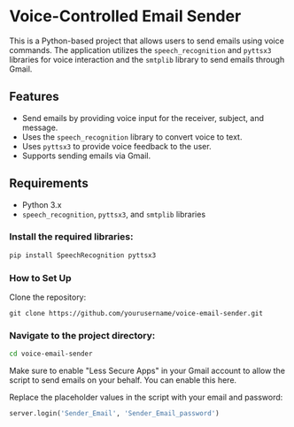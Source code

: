 # Voice-Controlled Email Sender

This is a Python-based project that allows users to send emails using voice commands. The application utilizes the `speech_recognition` and `pyttsx3` libraries for voice interaction and the `smtplib` library to send emails through Gmail.

## Features
- Send emails by providing voice input for the receiver, subject, and message.
- Uses the `speech_recognition` library to convert voice to text.
- Uses `pyttsx3` to provide voice feedback to the user.
- Supports sending emails via Gmail.

## Requirements
- Python 3.x
- `speech_recognition`, `pyttsx3`, and `smtplib` libraries

### Install the required libraries:
```bash
pip install SpeechRecognition pyttsx3
```

### How to Set Up
Clone the repository:
```
git clone https://github.com/yourusername/voice-email-sender.git
```
### Navigate to the project directory:

```bash
cd voice-email-sender
```

Make sure to enable "Less Secure Apps" in your Gmail account to allow the script to send emails on your behalf. You can enable this here.

Replace the placeholder values in the script with your email and password:

```python
server.login('Sender_Email', 'Sender_Email_password')
```
